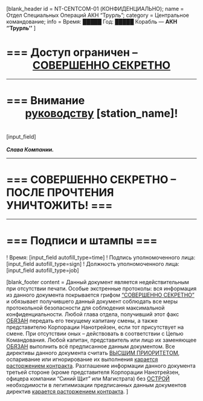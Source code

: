 [blank_header
id = NT-CENTCOM-01 (КОНФИДЕНЦИАЛЬНО);
name = Отдел Специальных Операций АКН “Трурль”;
category = Центральное командование;
info = Время: █████ Год: █████  Корабль — <b>АКН ‘’Трурль’’</b>
]

# === Доступ ограничен – <center><u>СОВЕРШЕННО СЕКРЕТНО</u></center>

---

# === Внимание <center><u>руководству</u> [station_name]!</center>
<br>
[input_field]
<br>
<br>
<b><i>Слава Компании.</i></b>

---

# === СОВЕРШЕННО СЕКРЕТНО – ПОСЛЕ ПРОЧТЕНИЯ УНИЧТОЖИТЬ! ===

---

# === Подписи и штампы ===

! Время: [input_field autofill_type=time]
! Подпись уполномоченного лица: [input_field autofill_type=sign]
! Должность уполномоченного лица: [input_field autofill_type=job]

[blank_footer
content = Данный документ является недействительным при отсутствии печати.
Особые экстренные протоколы: вся информация из данного документа покрывается грифом <u>“СОВЕРШЕННО СЕКРЕТНО”</u> и обязывает получившего данный документ соблюдать все меры протокольной безопасности для соблюдения максимальной конфиденциальности.
Любой глава отдела, получивший этот факс <u>ОБЯЗАН</u> передать его текущему капитану смены, а также представителю Корпорации Нанотрейзен, если тот присутствует на смене. При отсутствии оных – действовать в соответствии с Цепью Командования.
Любой капитан, представитель или лицо их заменяющее <u>ОБЯЗАН</u> выполнить всё предписанное данным документом. Все директивы данного документа считать <u>ВЫСШИМ ПРИОРИТЕТОМ</u>, оспаривание или игнорирование их выполнения <u>карается расторжением контракта</u>.
Разглашение информации данного документа третьей стороне (кроме представителя Корпорации Нанотрейзен, офицера компании “Синий Щит” или Магистрата) без <u>ОСТРОЙ</u> необходимости в легитимизации предписанных данным документов директив <u>карается расторжением контракта</u>.
]
